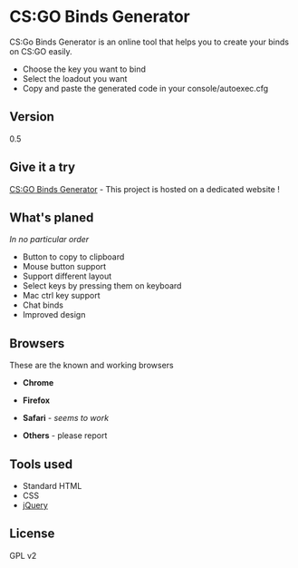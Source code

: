 CS:GO Binds Generator
=========

CS:Go Binds Generator is an online tool that helps you to create your binds on CS:GO easily.

  - Choose the key you want to bind
  - Select the loadout you want
  - Copy and paste the generated code in your console/autoexec.cfg

Version
----

0.5

Give it a try
-----------

[CS:GO Binds Generator](http://csgobindsgenerator.com) - This project is hosted on a dedicated website !

What's planed
-----------
*In no particular order*
- Button to copy to clipboard
- Mouse button support
- Support different layout
- Select keys by pressing them on keyboard
- Mac ctrl key support
- Chat binds
- Improved design

Browsers
--------------
These are the known and working browsers  

* **Chrome**  
* **Firefox**  
* **Safari** - *seems to work*  

*  **Others** - please report

Tools used
----------
* Standard HTML
* CSS
* [jQuery](http://jquery.com)

License
----

GPL v2
